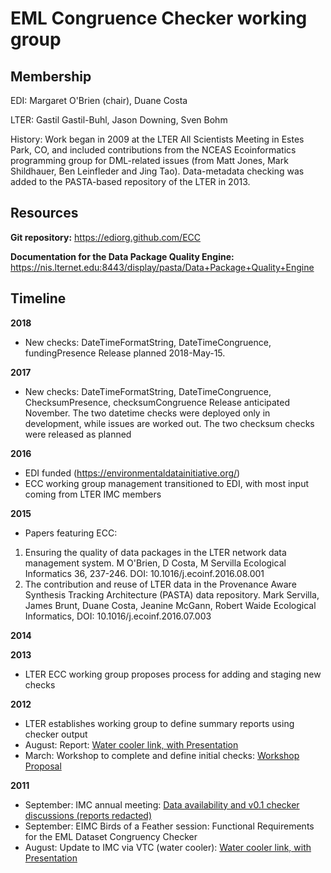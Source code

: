 # EML Congruence Checker working group 

## Membership
EDI: Margaret O'Brien (chair), Duane Costa

LTER: Gastil Gastil-Buhl, Jason Downing, Sven Bohm

History: Work began in 2009 at the LTER All Scientists Meeting in Estes Park, CO, and included contributions from the NCEAS Ecoinformatics programming group for DML-related issues (from Matt Jones, Mark Shildhauer, Ben Leinfleder and Jing Tao). Data-metadata checking was added to the PASTA-based repository of the LTER in 2013. 

## Resources
<strong>Git repository:</strong>
<a href="https://ediorg.github.com/ECC">https://ediorg.github.com/ECC</a>

<strong>Documentation for the Data Package Quality Engine:</strong>
<a href="https://nis.lternet.edu:8443/display/pasta/Data+Package+Quality+Engine">https://nis.lternet.edu:8443/display/pasta/Data+Package+Quality+Engine</a>

 
## Timeline
<strong>2018</strong>
* New checks: DateTimeFormatString, DateTimeCongruence, fundingPresence
Release planned 2018-May-15.

<strong>2017</strong>
* New checks: DateTimeFormatString, DateTimeCongruence, ChecksumPresence, checksumCongruence
Release anticipated November. The two datetime checks were deployed only in development, while issues are worked out. The two checksum checks were released as planned

<strong>2016</strong>
* EDI funded (<a href="https://environmentaldatainitiative.org/">https://environmentaldatainitiative.org/</a>)
* ECC working group management transitioned to EDI, with most input coming from LTER IMC members

<strong>2015</strong>
* Papers featuring ECC:
1. Ensuring the quality of data packages in the LTER network data management system.
M O'Brien, D Costa, M Servilla
Ecological Informatics 36, 237-246. DOI: 10.1016/j.ecoinf.2016.08.001
2. The contribution and reuse of LTER data in the Provenance Aware Synthesis Tracking Architecture (PASTA) data repository.
Mark Servilla, James Brunt, Duane Costa, Jeanine McGann, Robert Waide
Ecological Informatics, DOI: 10.1016/j.ecoinf.2016.07.003

<strong>2014</strong>



<strong>2013</strong>
* LTER ECC working group proposes process for adding and staging new checks


<strong>2012</strong>
* LTER establishes working group to define summary reports using checker output
* August: Report: <a href="http://im.lternet.edu/node/1064">Water cooler link, with Presentation</a>
* March: Workshop to complete and define initial checks: <a href="http://intranet2.lternet.edu/content/defining-checks-ensure-high-quality-lter-data-packages">Workshop Proposal</a>

<strong>2011</strong>
* September: IMC annual meeting: <a href="http://im.lternet.edu/meetings/2011/breakout1">Data availability and v0.1 checker discussions (reports redacted)</a>
* September: EIMC Birds of a Feather session: Functional Requirements for the EML Dataset Congruency Checker
* August: Update to IMC via VTC  (water cooler): <a href="http://im.lternet.edu/node/912">Water cooler link, with Presentation</a>

